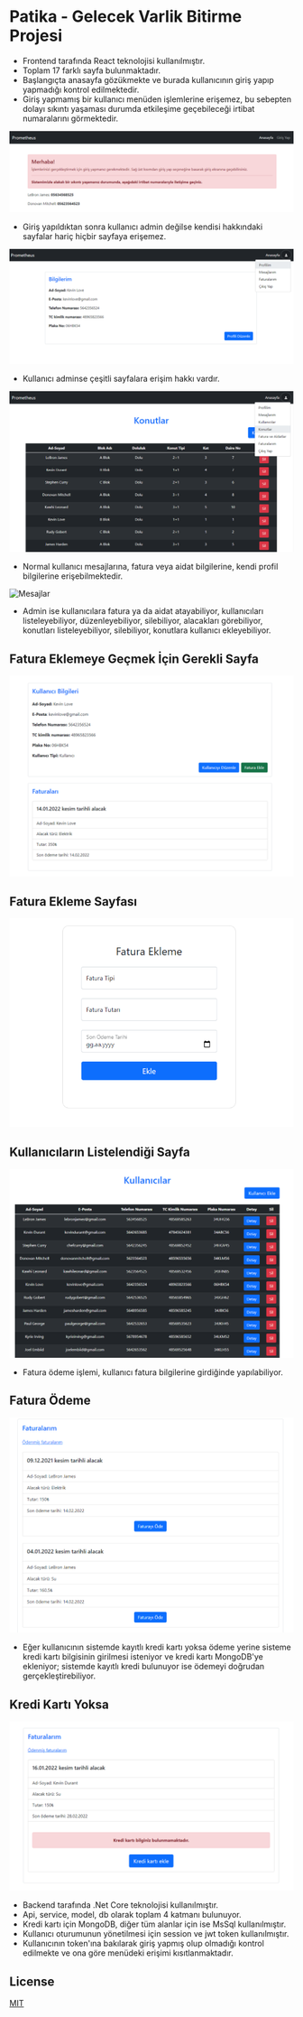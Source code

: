 # Patika - Gelecek Varlik Bitirme Projesi

<!-- <p align="center">
    <img src="images/ekran.gif"/>
</p> -->

- Frontend tarafında React teknolojisi kullanılmıştır.
- Toplam 17 farklı sayfa bulunmaktadır.
- Başlangıçta anasayfa gözükmekte ve burada kullanıcının giriş yapıp yapmadığı kontrol edilmektedir.
- Giriş yapmamış bir kullanıcı menüden işlemlerine erişemez, bu sebepten dolayı sıkıntı yaşaması durumda etkileşime geçebileceği irtibat numaralarını görmektedir.

![Giriş yapılmadığı durumda anasayfa](prometheus-react-app/images/girissizanasayfa.png)

- Giriş yapıldıktan sonra kullanıcı admin değilse kendisi hakkındaki sayfalar hariç hiçbir sayfaya erişemez.

![Normal kullanıcının menüsü](prometheus-react-app/images/normal-kullanici.png)

- Kullanıcı adminse çeşitli sayfalara erişim hakkı vardır.

![Adminin menüsü](prometheus-react-app/images/admin.png)

- Normal kullanıcı mesajlarına, fatura veya aidat bilgilerine, kendi profil bilgilerine erişebilmektedir.

![Mesajlar](prometheus-react-app/images/mesajlarım.png)

- Admin ise kullanıcılara fatura ya da aidat atayabiliyor, kullanıcıları listeleyebiliyor, düzenleyebiliyor, silebiliyor, alacakları görebiliyor, konutları listeleyebiliyor, silebiliyor, konutlara kullanıcı ekleyebiliyor.

## Fatura Eklemeye Geçmek İçin Gerekli Sayfa
![Fatura Eklemek için gelen sayfa](prometheus-react-app/images/fatura-atama-1.png)

## Fatura Ekleme Sayfası
![Fatura Ekleme sayfası](prometheus-react-app/images/fatura-atama-2.png)

## Kullanıcıların Listelendiği Sayfa
![Fatura Ekleme sayfası](prometheus-react-app/images/kullanici-listesi.png)

- Fatura ödeme işlemi, kullanıcı fatura bilgilerine girdiğinde yapılabiliyor.

## Fatura Ödeme
![Fatura Ödeme sayfası](prometheus-react-app/images/fatura-odeme.png)

- Eğer kullanıcının sistemde kayıtlı kredi kartı yoksa ödeme yerine sisteme kredi kartı bilgisinin girilmesi isteniyor ve kredi kartı MongoDB'ye ekleniyor; sistemde kayıtlı kredi bulunuyor ise ödemeyi doğrudan gerçekleştirebiliyor.

## Kredi Kartı Yoksa
![Kartı Kartı Olmadığında](prometheus-react-app/images/kredi-karti-olmayan.png)

- Backend tarafında .Net Core teknolojisi kullanılmıştır.
- Api, service, model, db olarak toplam 4 katmanı bulunuyor.
- Kredi kartı için MongoDB, diğer tüm alanlar için ise MsSql kullanılmıştır.
- Kullanıcı oturumunun yönetilmesi için session ve jwt token kullanılmıştır.
- Kullanıcının token'ına bakılarak giriş yapmış olup olmadığı kontrol edilmekte ve ona göre menüdeki erişimi kısıtlanmaktadır.

## License
[MIT](https://www.mit.edu/)
